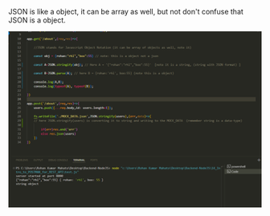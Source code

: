 JSON is like a object, it can be array as well,
but not don't confuse that JSON is a object.

![](./JSON_concept.png)